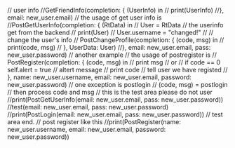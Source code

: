 // user info
//GetFriendInfo(completion: { (UserInfo) in
//    print(UserInfo)
//}, email: new_user.email)
// the usage of get user info is
//PostGetUserInfo(completion: { (RtData) in
//    User = RtData // the userinfo get from the backend
//    print(User)
//    User.username = "changed!"
//    // change the user's info
//    PostChangeProfile(completion: { (code, msg) in
//        print(code, msg)
//    }, UserData: User)
//}, email: new_user.email, pass: new_user.password)
// another example
// the usage of postregister is
// PostRegister(completion: { (code, msg) in
    // print msg
    // or // if code == 0 self.alert = true
    // altert message
    // print code
    // tell user we have registed
// }, name: new_user.username, email: new_user.email, password: new_user.password)
// one exception is postlogin
// (code, msg) = postlogin
// then process code and msg
// this is the test area please do not user
//print(PostGetUserInfo(email: new_user.email, pass: new_user.password))
//test(email: new_user.email, pass: new_user.password)
//print(PostLogin(email: new_user.email, pass: new_user.password))
// test area end.
// post register like this
//print(PostRegister(name: new_user.username, email: new_user.email, password: new_user.password))


